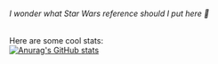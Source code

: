 ###### I wonder what Star Wars reference should I put here 🤔

Here are some cool stats:  
[![Anurag's GitHub stats](https://github-readme-stats.vercel.app/api?username=OftenDeadKanji&show_icons=true&theme=highcontrast)](https://github.com/anuraghazra/github-readme-stats)  

<!---
OftenDeadKanji/OftenDeadKanji is a ✨ special ✨ repository because its `README.md` (this file) appears on your GitHub profile.
You can click the Preview link to take a look at your changes.
--->
